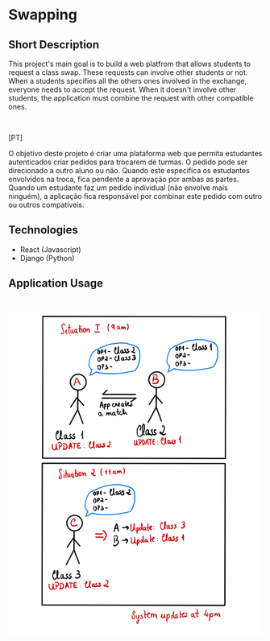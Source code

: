 # Swapping

## Short Description

This project's main goal is to build a web platfrom that allows students to request a class swap.
These requests can involve other students or not. When a students specifies all the others ones involved in the exchange, everyone needs to accept the request. When it doesn't involve other students, the application must combine the request with other compatible ones.

<br>

[PT]

O objetivo deste projeto é criar uma plataforma web que permita estudantes autenticados criar pedidos para trocarem de turmas. O pedido pode ser direcionado a outro aluno ou não. Quando este especifica os estudantes envolvidos na troca, fica pendente a aprovação por ambas as partes. Quando um estudante faz um pedido individual (não envolve mais ninguém), a aplicação fica responsável por combinar este pedido com outro ou outros compatíveis.


## Technologies

- React (Javascript)
- Django (Python)

## Application Usage

<br>

<img src="lib/img/example.jpg" alt="example_img">

<br>
